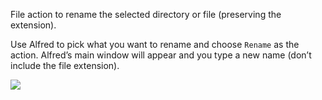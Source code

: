 File action to rename the selected directory or file (preserving the extension).

Use Alfred to pick what you want to rename and choose `Rename` as the action. Alfred’s main window will appear and you type a new name (don’t include the file extension).

![](https://i.imgur.com/301Njow.png)
